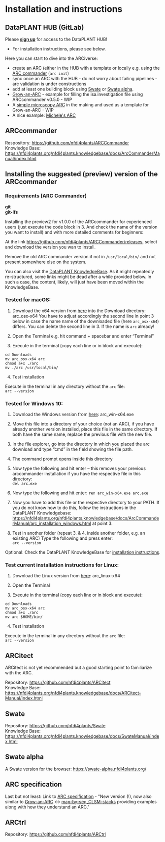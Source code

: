 # Installation and instructions

## DataPLANT HUB (GitLab)

Please [**sign up**](https://auth.nfdi4plants.org/realms/dataplant/login-actions/registration?client_id=gitlab-fr&tab_id=ie6dwnHi6Uc) for access to the DataPLANT HUB!  

- For installation instructions, please see below.

Here you can start to dive into the ARCiverse:
- create an ARC (either in the HUB with a template or locally e.g. using the [ARC commander]() (`arc init`)
- sync once an ARC with the HUB - do not worry about failing pipelines - arc validation is under constructions
- add at least one building block using [Swate](https://github.com/nfdi4plants/Swate) or [Swate alpha](https://swate-alpha.nfdi4plants.org/).
- [Grow-an-ARC](https://git.nfdi4plants.org/andreaschrader/Grow-an-ARC_Example) - example for filling the isa.investigation file using ARCcommander v0.5.0 - WIP
- A [simple microscopy ARC](https://git.nfdi4plants.org/natural-variation-and-evolution/microscopy_collection/map-by-seq_clsm-stacks) in the making and used as a template for Grow-an-ARC - WIP
- A nice example: [Michele's ARC](https://git.nfdi4plants.org/michele.bortolomeazzi/mben_resolve)

## ARCcommander

Respository: https://github.com/nfdi4plants/ARCCommander   
Knowledge Base: https://nfdi4plants.org/nfdi4plants.knowledgebase/docs/ArcCommanderManual/index.html   

## Installing the suggested **(preview) version of the ARCcommander**

### Requirements (ARC Commander)
**git**  
**git-lfs**  

Installing the preview2 for v1.0.0 of the ARCcommander for experienced users (just execute the code block in 3. And check the name of the version you want to install) and with more detailed comments for beginners:

At the link https://github.com/nfdi4plants/ARCCommander/releases, select and download the version you wan to install.

Remove the old ARC commander version if not in `/usr/local/bin/` and not present somewhere else on the system.

You can also visit the [DataPLANT KnowledgeBase](https://nfdi4plants.org/nfdi4plants.knowledgebase). As it might repeatedly re-structured, some links might be dead after a while provided below. In such a case, the content, likely, will just have been moved within the KnowledgeBase.

### Tested for macOS:

1.	Download the x64 version from [here](https://github.com/nfdi4plants/ARCCommander/releases) into the Download directory: arc_osx-x64 
You have to adjust accordingly the second line in point 3 below in case the name name of the downloaded file (here `arc_osx-x64`) differs. You can delete the second line in 3. If the name is `arc` already!

2.	Open the Terminal
e.g. hit command + spacebar and enter “Terminal”

3.	Execute in the terminal (copy each line or in block and execute):
```
cd Downloads
mv arc_osx-x64 arc
chmod a+x ./arc
mv ./arc /usr/local/bin/
```

4. Test installation

Execute in the terminal in any directory without the `arc` file:   
`arc --version`   

### Tested for Windows 10:

1.	Download the Windows version from [here](https://github.com/nfdi4plants/ARCCommander/releases): arc_win-x64.exe 

2.	Move this file into a directory of your choice (not an ARC), if you have already another version installed, place this file in the same directory. If both have the same name, replace the previous file with the new file.

3.	In the file explorer, go into the directory in which you placed the arc download and type “cmd” in the field showing the file path.

4.	The command prompt opens inside this directory  

5.	Now type the following and hit enter – this removes your previous arccommander installation if you have the respective file in this directory:   
`del arc.exe`   
   
6.	Now type the following and hit enter:
`ren arc_win-x64.exe arc.exe`  

7.	Now you have to add this file or the respective directory to your PATH. If you do not know how to do this, follow the instructions in the DataPLANT Knowledgebase: https://nfdi4plants.org/nfdi4plants.knowledgebase/docs/ArcCommanderManual/arc_installation_windows.html at point 3.  

8.	Test in another folder (repeat 3. & 4. inside another folder, e.g. an existing ARC)
Type the following and press enter:   
`arc --version`   


Optional: Check the DataPLANT KnowledgeBase for [installation instructions](https://nfdi4plants.org/nfdi4plants.knowledgebase/docs/ArcCommanderManual/).   


### Test current installation instructions for Linux:

1.	Download the Linux version from [here](https://github.com/nfdi4plants/ARCCommander/releases): arc_linux-x64 

2.	Open the Terminal

3.	Execute in the terminal (copy each line or in block and execute):
   
```
cd Downloads
mv arc_osx-x64 arc
chmod a+x ./arc
mv arc $HOME/bin/
```

4. Test installation

Execute in the terminal in any directory without the `arc` file:   
`arc --version`   

## ARCitect
ARCitect is not yet recommended but a good starting point to familiarize with the ARC.

Repository: https://github.com/nfdi4plants/ARCitect   
Knowledge Base: https://nfdi4plants.org/nfdi4plants.knowledgebase/docs/ARCitect-Manual/index.html  

## Swate

Repository: https://github.com/nfdi4plants/Swate   
Knowledge Base: https://nfdi4plants.org/nfdi4plants.knowledgebase/docs/SwateManual/index.html   

## Swate alpha

A Swate version for the browser: https://swate-alpha.nfdi4plants.org/   


## ARC specification

Last but not least: Link to [ARC specification](https://github.com/nfdi4plants/ARC-specification) - "New version (!), now also similar to [Grow-an-ARC](https://git.nfdi4plants.org/andreaschrader/Grow-an-ARC_Example) <-> [map-by-seq_CLSM-stacks](https://git.nfdi4plants.org/natural-variation-and-evolution/microscopy_collection/map-by-seq_clsm-stacks) providing examples along with how they understand an ARC."

## ARCtrl
Repository: https://github.com/nfdi4plants/ARCtrl   
